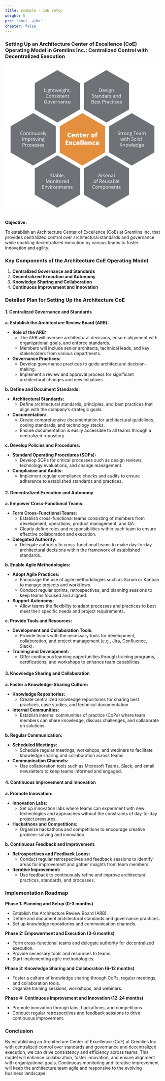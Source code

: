 ```yaml
---
title: Example - CoE Setup
weight: 5
pre: '<b>i. </b>'
chapter: false
---
```


### Setting Up an Architecture Center of Excellence (CoE) Operating Model in Gremlins Inc.: Centralized Control with Decentralized Execution

![CoE](images/coe.png)

**Objective:**

To establish an Architecture Center of Excellence (CoE) at Gremlins Inc. that provides centralized control over architectural standards and governance while enabling decentralized execution by various teams to foster innovation and agility.

### Key Components of the Architecture CoE Operating Model

1. **Centralized Governance and Standards**
2. **Decentralized Execution and Autonomy**
3. **Knowledge Sharing and Collaboration**
4. **Continuous Improvement and Innovation**

### Detailed Plan for Setting Up the Architecture CoE

#### 1. Centralized Governance and Standards

**a. Establish the Architecture Review Board (ARB):**
- **Role of the ARB:**
  - The ARB will oversee architectural decisions, ensure alignment with organizational goals, and enforce standards.
  - Members will include senior architects, technical leads, and key stakeholders from various departments.
- **Governance Practices:**
  - Develop governance practices to guide architectural decision-making.
  - Implement a review and approval process for significant architectural changes and new initiatives.

**b. Define and Document Standards:**
- **Architectural Standards:**
  - Define architectural standards, principles, and best practices that align with the company’s strategic goals.
- **Documentation:**
  - Create comprehensive documentation for architectural guidelines, coding standards, and technology stacks.
  - Ensure documentation is easily accessible to all teams through a centralized repository.

**c. Develop Policies and Procedures:**
- **Standard Operating Procedures (SOPs):**
  - Develop SOPs for critical processes such as design reviews, technology evaluations, and change management.
- **Compliance and Audits:**
  - Implement regular compliance checks and audits to ensure adherence to established standards and practices.

#### 2. Decentralized Execution and Autonomy

**a. Empower Cross-Functional Teams:**
- **Form Cross-Functional Teams:**
  - Establish cross-functional teams consisting of members from development, operations, product management, and QA.
  - Clearly define roles and responsibilities within each team to ensure effective collaboration and execution.
- **Delegated Authority:**
  - Delegate authority to cross-functional teams to make day-to-day architectural decisions within the framework of established standards.

**b. Enable Agile Methodologies:**
- **Adopt Agile Practices:**
  - Encourage the use of agile methodologies such as Scrum or Kanban to manage projects and workflows.
  - Conduct regular sprints, retrospectives, and planning sessions to keep teams focused and aligned.
- **Support Autonomy:**
  - Allow teams the flexibility to adapt processes and practices to best meet their specific needs and project requirements.

**c. Provide Tools and Resources:**
- **Development and Collaboration Tools:**
  - Provide teams with the necessary tools for development, collaboration, and project management (e.g., Jira, Confluence, Slack).
- **Training and Development:**
  - Offer continuous learning opportunities through training programs, certifications, and workshops to enhance team capabilities.

#### 3. Knowledge Sharing and Collaboration

**a. Foster a Knowledge-Sharing Culture:**
- **Knowledge Repositories:**
  - Create centralized knowledge repositories for sharing best practices, case studies, and technical documentation.
- **Internal Communities:**
  - Establish internal communities of practice (CoPs) where team members can share knowledge, discuss challenges, and collaborate on solutions.

**b. Regular Communication:**
- **Scheduled Meetings:**
  - Schedule regular meetings, workshops, and webinars to facilitate knowledge sharing and collaboration across teams.
- **Communication Channels:**
  - Use collaboration tools such as Microsoft Teams, Slack, and email newsletters to keep teams informed and engaged.

#### 4. Continuous Improvement and Innovation

**a. Promote Innovation:**
- **Innovation Labs:**
  - Set up innovation labs where teams can experiment with new technologies and approaches without the constraints of day-to-day project pressures.
- **Hackathons and Competitions:**
  - Organize hackathons and competitions to encourage creative problem-solving and innovation.

**b. Continuous Feedback and Improvement:**
- **Retrospectives and Feedback Loops:**
  - Conduct regular retrospectives and feedback sessions to identify areas for improvement and gather insights from team members.
- **Iterative Improvement:**
  - Use feedback to continuously refine and improve architectural practices, standards, and processes.

### Implementation Roadmap

**Phase 1: Planning and Setup (0-3 months)**
- Establish the Architecture Review Board (ARB).
- Define and document architectural standards and governance practices.
- Set up knowledge repositories and communication channels.

**Phase 2: Empowerment and Execution (3-6 months)**
- Form cross-functional teams and delegate authority for decentralized execution.
- Provide necessary tools and resources to teams.
- Start implementing agile methodologies.

**Phase 3: Knowledge Sharing and Collaboration (6-12 months)**
- Foster a culture of knowledge sharing through CoPs, regular meetings, and collaboration tools.
- Organize training sessions, workshops, and webinars.

**Phase 4: Continuous Improvement and Innovation (12-24 months)**
- Promote innovation through labs, hackathons, and competitions.
- Conduct regular retrospectives and feedback sessions to drive continuous improvement.

### Conclusion

By establishing an Architecture Center of Excellence (CoE) at Gremlins Inc. with centralized control over standards and governance and decentralized execution, we can drive consistency and efficiency across teams. This model will enhance collaboration, foster innovation, and ensure alignment with organizational goals. Continuous monitoring and iterative improvement will keep the architecture team agile and responsive to the evolving business landscape.
